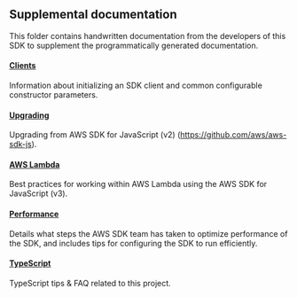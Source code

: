 ## Supplemental documentation

This folder contains handwritten documentation from the developers of this SDK to supplement the programmatically generated documentation.

#### [Clients](./CLIENTS.md)

Information about initializing an SDK client and common configurable constructor parameters.

#### [Upgrading](../UPGRADING.md)

Upgrading from AWS SDK for JavaScript (v2) (https://github.com/aws/aws-sdk-js).

#### [AWS Lambda](./AWS_LAMBDA.md)

Best practices for working within AWS Lambda using the AWS SDK for JavaScript (v3).

#### [Performance](./performance/README.md)

Details what steps the AWS SDK team has taken to optimize performance of the SDK,
and includes tips for configuring the SDK to run efficiently.

#### [TypeScript](./TYPESCRIPT.md)

TypeScript tips & FAQ related to this project.
